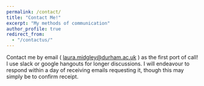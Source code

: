 ```yaml
---
permalink: /contact/
title: "Contact Me!"
excerpt: "My methods of communication"
author_profile: true
redirect_from: 
  - "/contactus/"
---
```


Contact me by email ( laura.midgley@durham.ac.uk ) as the first port of call! I use slack or google hangouts for longer discussions. I will endeavour to respond within a day of receiving emails requesting it, though this may simply be to confirm receipt.
